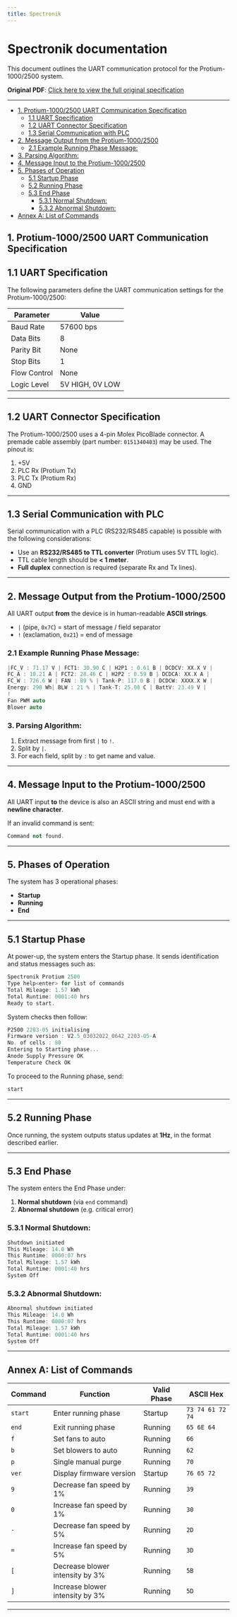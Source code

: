 ```yaml
---
title: Spectronik
---
```


# Spectronik documentation

This document outlines the UART communication protocol for the Protium-1000/2500 system.

**Original PDF**: [Click here to view the full original specification](https://hannl-my.sharepoint.com/shared?listurl=%2Fpersonal%2Fjaap%5Fjanssens%5Fhan%5Fnl%2FDocuments&id=%2Fpersonal%2Fjaap%5Fjanssens%5Fhan%5Fnl%2FDocuments%2FHAN%20Hydromotive%2F2024%2D2025%2FPowertrain%2Ftelemetry%2Dunit%2FTelemetry%20unit%202024%2Fhardware%2Fdocumentation%2FProtium%201000%2D2500%20UART%20Specification%20%2D%2023%2E03%2E15%20%281%29%2Epdf&parent=%2Fpersonal%2Fjaap%5Fjanssens%5Fhan%5Fnl%2FDocuments%2FHAN%20Hydromotive%2F2024%2D2025%2FPowertrain%2Ftelemetry%2Dunit%2FTelemetry%20unit%202024%2Fhardware%2Fdocumentation)

---

<!-- TOC -->
* [1. Protium-1000/2500 UART Communication Specification](#1-protium-10002500-uart-communication-specification)
  * [1.1 UART Specification](#11-uart-specification)
  * [1.2 UART Connector Specification](#12-uart-connector-specification)
  * [1.3 Serial Communication with PLC](#13-serial-communication-with-plc)
* [2. Message Output from the Protium-1000/2500](#2-message-output-from-the-protium-10002500)
  * [2.1 Example Running Phase Message:](#21-example-running-phase-message)
* [3. Parsing Algorithm:](#3-parsing-algorithm)
* [4. Message Input to the Protium-1000/2500](#4-message-input-to-the-protium-10002500)
* [5. Phases of Operation](#5-phases-of-operation)
  * [5.1 Startup Phase](#51-startup-phase)
  * [5.2 Running Phase](#52-running-phase)
  * [5.3 End Phase](#53-end-phase)
    * [5.3.1 Normal Shutdown:](#531-normal-shutdown)
    * [5.3.2 Abnormal Shutdown:](#532-abnormal-shutdown)
* [Annex A: List of Commands](#annex-a-list-of-commands)
<!-- TOC -->

## 1. Protium-1000/2500 UART Communication Specification

## 1.1 UART Specification

The following parameters define the UART communication settings for the Protium-1000/2500:

| Parameter     | Value         |
|---------------|---------------|
| Baud Rate     | 57600 bps     |
| Data Bits     | 8             |
| Parity Bit    | None          |
| Stop Bits     | 1             |
| Flow Control  | None          |
| Logic Level   | 5V HIGH, 0V LOW |

---

## 1.2 UART Connector Specification

The Protium-1000/2500 uses a 4-pin Molex PicoBlade connector. A premade cable assembly (part number: `0151340403`) may be used. The pinout is:

1. +5V
2. PLC Rx (Protium Tx)
3. PLC Tx (Protium Rx)
4. GND

---

## 1.3 Serial Communication with PLC

Serial communication with a PLC (RS232/RS485 capable) is possible with the following considerations:

- Use an **RS232/RS485 to TTL converter** (Protium uses 5V TTL logic).
- TTL cable length should be **< 1 meter**.
- **Full duplex** connection is required (separate Rx and Tx lines).

---

## 2. Message Output from the Protium-1000/2500

All UART output **from** the device is in human-readable **ASCII strings**.

- `|` (pipe, `0x7C`) = start of message / field separator
- `!` (exclamation, `0x21`) = end of message

### 2.1 Example Running Phase Message:
`````c++
|FC_V : 71.17 V | FCT1: 30.90 C | H2P1 : 0.61 B | DCDCV: XX.X V |
FC_A : 10.21 A | FCT2: 28.46 C | H2P2 : 0.59 B | DCDCA: XX.X A |
FC_W : 726.6 W | FAN : 89 % | Tank-P: 117.0 B | DCDCW: XXXX.X W |
Energy: 298 Wh| BLW : 21 % | Tank-T: 25.08 C | BattV: 23.49 V |
!
Fan PWM auto
Blower auto
`````

### 3. Parsing Algorithm:
1. Extract message from first `|` to `!`.
2. Split by `|`.
3. For each field, split by `:` to get name and value.

---

## 4. Message Input to the Protium-1000/2500

All UART input **to** the device is also an ASCII string and must end with a **newline character**.

If an invalid command is sent:
`````c++
Command not found.
`````

---

## 5. Phases of Operation

The system has 3 operational phases:

- **Startup**
- **Running**
- **End**

---

## 5.1 Startup Phase

At power-up, the system enters the Startup phase. It sends identification and status messages such as:
`````c++
Spectronik Protium 2500
Type help<enter> for list of commands
Total Mileage: 1.57 kWh
Total Runtime: 0001:40 hrs
Ready to start.
`````
System checks then follow:
`````c++
P2500 2203-05 initialising
Firmware version : V2.5_03032022_0642_2203-05-A
No. of cells : 80
Entering to Starting phase...
Anode Supply Pressure OK
Temperature Check OK
`````
To proceed to the Running phase, send:
`````c++
start
`````

---

## 5.2 Running Phase

Once running, the system outputs status updates at **1Hz**, in the format described earlier.

---

## 5.3 End Phase

The system enters the End Phase under:

1. **Normal shutdown** (via `end` command)
2. **Abnormal shutdown** (e.g. critical error)

### 5.3.1 Normal Shutdown:
`````c++
Shutdown initiated
This Mileage: 14.0 Wh
This Runtime: 0000:07 hrs
Total Mileage: 1.57 kWh
Total Runtime: 0001:40 hrs
System Off
`````
### 5.3.2 Abnormal Shutdown:
`````c++
Abnormal shutdown initiated
This Mileage: 14.0 Wh
This Runtime: 0000:07 hrs
Total Mileage: 1.57 kWh
Total Runtime: 0001:40 hrs
System Off
`````
---

## Annex A: List of Commands

| Command | Function | Valid Phase | ASCII Hex |
|---------|----------|-------------|-----------|
| `start` | Enter running phase | Startup | `73 74 61 72 74` |
| `end` | Exit running phase | Running | `65 6E 64` |
| `f` | Set fans to auto | Running | `66` |
| `b` | Set blowers to auto | Running | `62` |
| `p` | Single manual purge | Running | `70` |
| `ver` | Display firmware version | Startup | `76 65 72` |
| `9` | Decrease fan speed by 1% | Running | `39` |
| `0` | Increase fan speed by 1% | Running | `30` |
| `-` | Decrease fan speed by 5% | Running | `2D` |
| `=` | Increase fan speed by 5% | Running | `3D` |
| `[` | Decrease blower intensity by 3% | Running | `5B` |
| `]` | Increase blower intensity by 3% | Running | `5D` |

---
